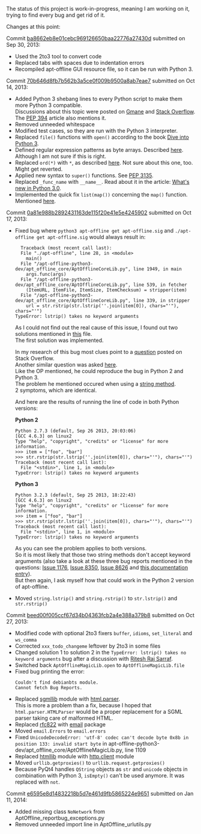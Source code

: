 The status of this project is work-in-progress, meaning I am working on it, trying to find every bug and get rid of it.

Changes at this point:

Commit [ba8662eb8e01cebc969126650baa22776a27430d](https://github.com/codingaround/apt-offline-python3-dev/commit/ba8662eb8e01cebc969126650baa22776a27430d) submitted on Sep 30, 2013:

- Used the 2to3 tool to convert code
- Replaced tabs with spaces due to indentation errors
- Recompiled apt-offline GUI resource file, so it can be run with Python 3.

Commit [70b646d8fb7b562b3a5ce0f009b9500a8ab7eae7](https://github.com/codingaround/apt-offline-python3-dev/commit/70b646d8fb7b562b3a5ce0f009b9500a8ab7eae7) submitted on Oct 14, 2013:

- Added Python 3 shebang lines to every Python script to make them more Python 3 compatible.  
  Discussions about this topic were posted on [Gmane](http://comments.gmane.org/gmane.comp.python.porting/192) and [Stack Overflow](http://stackoverflow.com/questions/7670303/purpose-of-usr-bin-python3). The [PEP 394](http://www.python.org/dev/peps/pep-0394/) article also mentions it.
- Removed unneeded whitespace
- Modified test cases, so they are run with the Python 3 interpreter.
- Replaced `file()` functions with `open()` according to the book [Dive into Python 3](http://getpython3.com/diveintopython3/case-study-porting-chardet-to-python-3.html#namefileisnotdefined).
- Defined regular expression patterns as byte arrays. Described [here](http://getpython3.com/diveintopython3/case-study-porting-chardet-to-python-3.html#cantuseastringpattern). Although I am not sure if this is right.
- Replaced `ord(*)` with `*`, as described [here](http://getpython3.com/diveintopython3/case-study-porting-chardet-to-python-3.html#ordexpectedstring). Not sure about this one, too. Might get reverted.
- Applied new syntax to `super()` functions. See [PEP 3135](http://www.python.org/dev/peps/pep-3135/).
- Replaced `_func_name` with `__name__`. Read about it in the article: [What's new in Python 3.0](http://docs.python.org/3.0/whatsnew/3.0.html#operators-and-special-methods).
- Implemented the quick fix `list(map())` concerning the `map()` function. Mentioned [here](http://docs.python.org/3.0/whatsnew/3.0.html#views-and-iterators-instead-of-lists).

Commit [0a81e988b2892431163de115f20e41e5e4245902](https://github.com/codingaround/apt-offline-python3-dev/commit/0a81e988b2892431163de115f20e41e5e4245902) submitted on Oct 17, 2013:

- Fixed bug where `python3 apt-offline get apt-offline.sig` and `./apt-offline get apt-offline.sig` would always result in:

    ````
      Traceback (most recent call last):
      File "./apt-offline", line 28, in <module>
        main()
      File "/apt-offline-python3-dev/apt_offline_core/AptOfflineCoreLib.py", line 1949, in main
        args.func(args)
      File "/apt-offline-python3-dev/apt_offline_core/AptOfflineCoreLib.py", line 539, in fetcher
        (ItemURL, ItemFile, ItemSize, ItemChecksum) = stripper(item)
      File "/apt-offline-python3-dev/apt_offline_core/AptOfflineCoreLib.py", line 339, in stripper
        url = str.rstrip(str.lstrip(''.join(item[0]), chars="'"), chars="'")
    TypeError: lstrip() takes no keyword arguments
    ````

    As I could not find out the real cause of this issue, I found out two solutions mentioned in [this](https://github.com/codingaround/apt-offline-python3-dev/blob/master/apt_offline_core/bugfix_examples.py) file.  
    The first solution was implemented.
    
    In my research of this bug most clues point to a [question](http://stackoverflow.com/q/11716687) posted on Stack Overflow.  
    Another similar question was asked [here](http://stackoverflow.com/questions/13217056/python-accepts-keyword-arguments-in-cpython-functions).  
    Like the OP mentioned, he could reproduce the bug in Python 2 and Python 3.  
    The problem he mentioned occured when using a [string method](http://docs.python.org/3.2/library/stdtypes.html?highlight=str.lstrip#string-methods).  
    2 symptoms, which are identical.
    
    And here are the results of running the line of code in both Python versions:

    **Python 2**
    
    ````
    Python 2.7.3 (default, Sep 26 2013, 20:03:06) 
    [GCC 4.6.3] on linux2
    Type "help", "copyright", "credits" or "license" for more information.
    >>> item = ["foo", "bar"]
    >>> str.rstrip(str.lstrip(''.join(item[0]), chars="'"), chars="'")
    Traceback (most recent call last):
      File "<stdin>", line 1, in <module>
    TypeError: lstrip() takes no keyword arguments
    ````
    
    **Python 3**
    
    ````
    Python 3.2.3 (default, Sep 25 2013, 18:22:43) 
    [GCC 4.6.3] on linux2
    Type "help", "copyright", "credits" or "license" for more information.
    >>> item = ["foo", "bar"]
    >>> str.rstrip(str.lstrip(''.join(item[0]), chars="'"), chars="'")
    Traceback (most recent call last):
      File "<stdin>", line 1, in <module>
    TypeError: lstrip() takes no keyword arguments
    ````
    
    As you can see the problem applies to both versions.  
    So it is most likely that those two string methods don't accept keyword arguments (also take a look at these three bug reports mentioned in the questions: [Issue 1176](http://bugs.python.org/issue1176), [Issue 8350](http://bugs.python.org/issue8350), [Issue 8626](http://bugs.python.org/issue8626) and [this documentation entry](http://docs.python.org/dev/reference/expressions.html#calls)).  
    But then again, I ask myself how that could work in the Python 2 version of apt-offline.

- Moved `string.lstrip()` and `string.rstrip()` to `str.lstrip()` and `str.rstrip()`

Commit [beed00f005ccf67d34b04363fcb2a4e388a379b8](https://github.com/codingaround/apt-offline-python3-dev/commit/beed00f005ccf67d34b04363fcb2a4e388a379b8) submitted on Oct 27, 2013:

- Modified code with optional 2to3 fixers `buffer`, `idioms`, `set_literal` and `ws_comma`
- Corrected `xxx_todo_changeme` leftover by 2to3 in some files
- Changed solution 1 to solution 2 in the `TypeError: lstrip() takes no keyword arguments` bug after a discussion with [Ritesh Raj Sarraf](https://github.com/rickysarraf).
- Switched back `AptOfflineMagicLib.open` to `AptOfflineMagicLib.file`
- Fixed bug printing the error:
  ````
  Couldn't find debianbts module.
  Cannot fetch Bug Reports.
  ````
- Replaced [sgmllib](http://docs.python.org/2.7/library/sgmllib.html) module with [html.parser](http://docs.python.org/3/library/html.parser.html).  
  This is more a problem than a fix, because I hoped that `html.parser.HTMLParser` would be a proper replacement for a SGML parser taking care of malformed HTML.
- Replaced [rfc822](http://docs.python.org/2.7/library/rfc822.html) with [email](http://docs.python.org/3/library/email.html) package
- Moved `email.Errors` to `email.errors`
- Fixed `UnicodeDecodeError: 'utf-8' codec can't decode byte 0x8b in position 133: invalid start byte` in apt-offline-python3-dev/apt_offline_core/AptOfflineMagicLib.py, line 1109
- Replaced [htmllib](http://docs.python.org/2.7/library/htmllib.html) module with [http.client](http://docs.python.org/3/library/http.client.html) module
- Moved `urllib.getproxies()` to `urllib.request.getproxies()`
- Because PyQt4 handles `QString` objects as `str` and `unicode` objects in combination with Python 3, `isEmpty()` can't be used anymore. It was replaced with `not`.

Commit [e6595e8d14832218b5d7e461d9fb5865224e9651](https://github.com/netcyphe/apt-offline-python3-dev/commit/e6595e8d14832218b5d7e461d9fb5865224e9651) submitted on Jan 11, 2014:

- Added missing class `NoNetwork` from AptOffline_reportbug_exceptions.py
- Removed unneeded import line in AptOffline_urlutils.py
